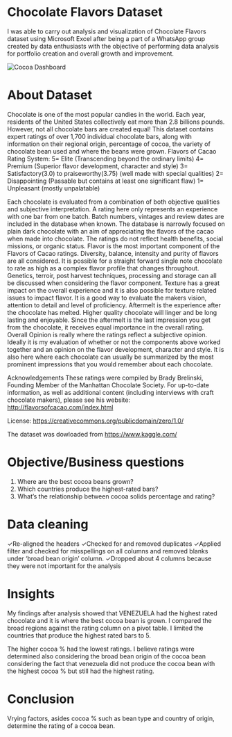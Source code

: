 # Chocolate Flavors Dataset

I was able to carry out analysis and visualization of Chocolate Flavors dataset using Microsoft Excel after being a part of a WhatsApp group created by data enthusiasts with the objective of performing data analysis for portfolio creation and overall growth and improvement. 

![Cocoa Dashboard](https://user-images.githubusercontent.com/116006674/226657654-4c9f88c0-dd01-4bae-ba2b-4ea005f03a15.png)

# About Dataset
Chocolate is one of the most popular candies in the world. Each year, residents of the United States collectively eat more than 2.8 billions pounds. However, not all chocolate bars are created equal! This dataset contains expert ratings of over 1,700 individual chocolate bars, along with information on their regional origin, percentage of cocoa, the variety of chocolate bean used and where the beans were grown.
Flavors of Cacao Rating System:
5= Elite (Transcending beyond the ordinary limits)
4= Premium (Superior flavor development, character and style)
3= Satisfactory(3.0) to praiseworthy(3.75) (well made with special qualities)
2= Disappointing (Passable but contains at least one significant flaw)
1= Unpleasant (mostly unpalatable)

Each chocolate is evaluated from a combination of both objective qualities and subjective interpretation. A rating here only represents an experience with one bar from one batch. Batch numbers, vintages and review dates are included in the database when known.
The database is narrowly focused on plain dark chocolate with an aim of appreciating the flavors of the cacao when made into chocolate. The ratings do not reflect health benefits, social missions, or organic status.
Flavor is the most important component of the Flavors of Cacao ratings. Diversity, balance, intensity and purity of flavors are all considered. It is possible for a straight forward single note chocolate to rate as high as a complex flavor profile that changes throughout. Genetics, terroir, post harvest techniques, processing and storage can all be discussed when considering the flavor component.
Texture has a great impact on the overall experience and it is also possible for texture related issues to impact flavor. It is a good way to evaluate the makers vision, attention to detail and level of proficiency.
Aftermelt is the experience after the chocolate has melted. Higher quality chocolate will linger and be long lasting and enjoyable. Since the aftermelt is the last impression you get from the chocolate, it receives equal importance in the overall rating.
Overall Opinion is really where the ratings reflect a subjective opinion. Ideally it is my evaluation of whether or not the components above worked together and an opinion on the flavor development, character and style. It is also here where each chocolate can usually be summarized by the most prominent impressions that you would remember about each chocolate.

Acknowledgements
These ratings were compiled by Brady Brelinski, Founding Member of the Manhattan Chocolate Society. For up-to-date information, as well as additional content (including interviews with craft chocolate makers), please see his website:  http://flavorsofcacao.com/index.html

License: https://creativecommons.org/publicdomain/zero/1.0/

The dataset was dowloaded from https://www.kaggle.com/

# Objective/Business questions
1. Where are the best cocoa beans grown?
2. Which countries produce the highest-rated bars?
3. What’s the relationship between cocoa solids percentage and rating?


# Data cleaning
✓Re-aligned the headers
✓Checked for and removed duplicates
✓Applied filter and checked for misspellings on all columns and removed blanks under ‘broad bean origin’ column.
✓Dropped about 4 columns because they were not important for the analysis

# Insights
My findings after analysis showed that VENEZUELA had the highest rated chocolate and it is where the best cocoa bean is grown. I compared the broad regions against the rating column on a pivot table. I limited the countries that produce the highest rated bars to 5.

The higher cocoa % had the lowest ratings. I believe ratings were determined also considering the broad bean origin of the cocoa bean considering the fact that venezuela did not produce the cocoa bean with the highest cocoa % but still had the highest rating.

# Conclusion
Vrying factors, asides cocoa % such as bean type and country of origin, determine the rating of a cocoa bean.
